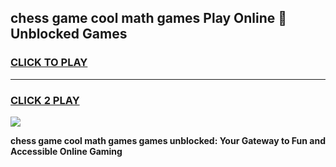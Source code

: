 
## chess game cool math games Play Online 👋 Unblocked Games
<h3>
<a href="https://news.freeplayer.one?title=chess_game_cool_math_games&ref=17CMG">CLICK TO PLAY</a></h3>
<hr>

<h3>
<a href="https://news.freeplayer.one?title=chess_game_cool_math_games&ref=17CMG">CLICK 2 PLAY</a>
  
</h3>

<a href="https://news.freeplayer.one?title=chess_game_cool_math_games&ref=17CMG/"><img src="https://clearcache.store/games.png"></a>


**chess game cool math games games unblocked: Your Gateway to Fun and Accessible Online Gaming**
